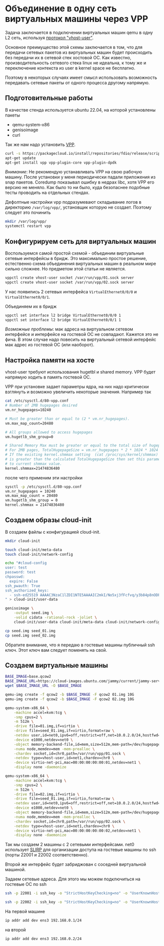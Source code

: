 # Объединение в одну сеть виртуальных машины через VPP

Задача заключается в подключении виртуальных машин qemu в одну L2 сеть,
используя [протокол "vhost-user"](https://www.qemu.org/docs/master/interop/vhost-user.html).

Основное преимущество этой схемы заключается в том, что для передачи сетевых пакетов
из виртуальных машин будет происходить без передачи их в сетевой стек хостовой ОС.
Как известно, производительность сетевого стека linux не идеальна, к тому же и переключение
контекста из user в kernel space не бесплатно.

Поэтому в некоторых случаях имеет смысл использовать возможность передавать сетевые пакеты
от одного процесса другому напрямую.

## Подготовительные работы

В качестве стенда используется ubuntu 22.04, на которой установлены пакеты

- qemu-system-x86
- genisoimage
- curl

Так же нам надо установить [VPP](https://s3-docs.fd.io/vpp/24.02/).

```sh
curl -s https://packagecloud.io/install/repositories/fdio/release/script.deb.sh | sudo bash
apt-get update
apt-get install vpp vpp-plugin-core vpp-plugin-dpdk
```

_Внимание_: Не рекомендую устанавливать VPP на свою рабочую машину. После установки у меня
периодически падали приложения из snap пакетов. Coredump показывал ошибку в недрах libc,
хотя VPP его версию не меняло. Как было то ни было, куда безопаснее подобные тесты
проводить на отдельных стендах.

Дефолтные настройки vpp подразумевают складывание логов в директорию `/var/log/vpp/`, установщик которую не создает. Поэтому следует это починить

```sh
mkdir /var/log/vpp/
systemctl restart vpp
```

## Конфигурируем сеть для виртуальных машин

Воспользуемся самой простой схемой - объединим виртуальные сетевые интерфейсы в бридж.
Это максимально простое решение, естественно схема объединения виртуальных машин
в реальном мире сильно сложнее. Но предметом этой статьи не является.

```sh
vppctl create vhost-user socket /var/run/vpp/01.sock server
vppctl create vhost-user socket /var/run/vpp/02.sock server
```
У нас появились 2 сетевых интерфейса `VirtualEthernet0/0/0` и `VirtualEthernet0/0/1`.

Объединяем их в бридж

```sh
vppctl set interface l2 bridge VirtualEthernet0/0/0 1
vppctl set interface l2 bridge VirtualEthernet0/0/1 1
```

_Возможные проблемы_: мак адреса на виртуальном сетевом интерфейсе и интерфейсе на
гостевой ОС не совпадают. Кажется это не фича. В этом случае надо повесить на
виртуальный сетевой интерфейс мак адрес из гостевой ОС (или наоборот).

## Настройка памяти на хосте

vhost-user требуют использования hugetbl и shared memory. VPP будет напрямую ходить в
память гостевой ОС.

VPP при установке задает параметры ядра, на них надо критически взглянуть и возможно
увеличить некоторые значения. Например так

```sh
cat /etc/sysctl.d/80-vpp.conf
# Number of 2MB hugepages desired
vm.nr_hugepages=10240

# Must be greater than or equal to (2 * vm.nr_hugepages).
vm.max_map_count=20480

# All groups allowed to access hugepages
vm.hugetlb_shm_group=0

# Shared Memory Max must be greater or equal to the total size of hugepages.
# For 2MB pages, TotalHugepageSize = vm.nr_hugepages * 2 * 1024 * 1024
# If the existing kernel.shmmax setting  (cat /proc/sys/kernel/shmmax)
# is greater than the calculated TotalHugepageSize then set this parameter
# to current shmmax value.
kernel.shmmax=21474836480
```

после чего применим эти настройки

```sh
sysctl -p /etc/sysctl.d/80-vpp.conf
vm.nr_hugepages = 10240
vm.max_map_count = 20480
vm.hugetlb_shm_group = 0
kernel.shmmax = 21474836480
```

## Создаем образы cloud-init

В создаем файлы с конфигурацией cloud-init.


```sh
mkdir cloud-init

touch cloud-init/meta-data
touch cloud-init/network-config

echo "#cloud-config
user: test
password: test
chpasswd:
  expire: False
ssh_pwauth: True
ssh_authorized_keys:
  - ssh-ed25519 AAAAC3NzaC1lZDI1NTE5AAAAIC2mkI/No5xj3fFcfvq/y3b84p8nODFbQf5sETNHwa8W test@compute
" > cloud-init/user-data

genisoimage \
    -output seed.img \
    -volid cidata -rational-rock -joliet \
    cloud-init/user-data cloud-init/meta-data cloud-init/network-config

cp seed.img seed_01.img
cp seed.img seed_02.img
```

Обратите внимание, что я передаю в гостевые машины публичный ssh ключ. Этот ключ вам
следует поменять на свой.

## Создаем виртуальные машины

```sh
BASE_IMAGE=base.qcow2
BASE_IMAGE_URL=https://cloud-images.ubuntu.com/jammy/current/jammy-server-cloudimg-amd64.img
wget $BASE_IMAGE_URL -O $BASE_IMAGE

qemu-img create -f qcow2 -b $BASE_IMAGE -F qcow2 01.img 10G
qemu-img create -f qcow2 -b $BASE_IMAGE -F qcow2 02.img 10G

qemu-system-x86_64 \
    -machine accel=kvm:tcg \
    -smp cpus=2 \
    -m 512m \
    -drive file=01.img,if=virtio \
    -drive file=seed_01.img,if=virtio,format=raw \
    -netdev user,id=net0,ipv6=off,restrict=off,net=10.0.2.0/24,hostfwd=tcp:127.0.0.1:22001-:22 \
    -device e1000,netdev=net0 \
    -object memory-backend-file,id=mem,size=512m,mem-path=/dev/hugepages,share=on \
    -numa node,memdev=mem -mem-prealloc \
    -chardev socket,id=chr0,path=/var/run/vpp/01.sock \
    -netdev type=vhost-user,id=net1,chardev=chr0 \
    -device virtio-net-pci,mac=00:00:00:00:00:01,netdev=net1 \
    -display none -daemonize

qemu-system-x86_64 \
    -machine accel=kvm:tcg \
    -smp cpus=2 \
    -m 512m \
    -drive file=02.img,if=virtio \
    -drive file=seed_01.img,if=virtio,format=raw \
    -netdev user,id=net0,ipv6=off,restrict=off,net=10.0.2.0/24,hostfwd=tcp:127.0.0.1:22002-:22 \
    -device e1000,netdev=net0 \
    -object memory-backend-file,id=mem,size=512m,mem-path=/dev/hugepages,share=on \
    -numa node,memdev=mem -mem-prealloc \
    -chardev socket,id=chr0,path=/var/run/vpp/02.sock \
    -netdev type=vhost-user,id=net1,chardev=chr0 \
    -device virtio-net-pci,mac=00:00:00:00:00:02,netdev=net1 \
    -display none -daemonize
```

Так мы создаем 2 машины с 2 сетевыми интерфейсами. net0 использует
[SLIRP](https://wiki.qemu.org/Documentation/Networking#User_Networking_(SLIRP))
для организации доступа на гостевые машины по ssh (порты 22001 и 22002 соответственно).

Второй же интерфейс будет забриджован с соседней виртуальной машиной.

Задаем сетевые адреса. Для этого мы можем подключиться на гостевые ОС по ssh

```sh
ssh -p 22001 -i ssh_key -o "StrictHostKeyChecking=no" -o "UserKnownHostsFile=/dev/null" -o "ConnectTimeout=1" test@127.0.0.1

ssh -p 22002 -i ssh_key -o "StrictHostKeyChecking=no" -o "UserKnownHostsFile=/dev/null" -o "ConnectTimeout=1" test@127.0.0.1
```

На первой машине

```sh
ip addr add dev ens3 192.168.0.1/24
```

на второй

```sh
ip addr add dev ens3 192.168.0.2/24
```
